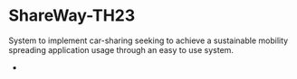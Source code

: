 # ShareWay-TH23
System to implement car-sharing seeking to achieve a sustainable mobility spreading application usage through an easy to use system.

-
